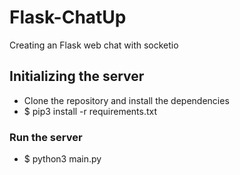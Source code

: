 # Flask-ChatUp
Creating an Flask web chat with socketio

## Initializing the server
- Clone the repository and install the dependencies
- $ pip3 install -r requirements.txt
### Run the server
- $ python3 main.py